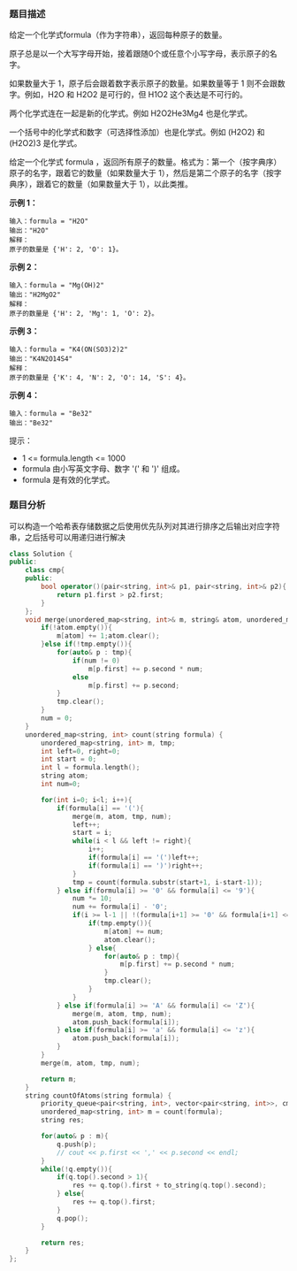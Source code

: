 ### 题目描述

给定一个化学式formula（作为字符串），返回每种原子的数量。

原子总是以一个大写字母开始，接着跟随0个或任意个小写字母，表示原子的名字。

如果数量大于 1，原子后会跟着数字表示原子的数量。如果数量等于 1 则不会跟数字。例如，H2O 和 H2O2 是可行的，但 H1O2 这个表达是不可行的。

两个化学式连在一起是新的化学式。例如 H2O2He3Mg4 也是化学式。

一个括号中的化学式和数字（可选择性添加）也是化学式。例如 (H2O2) 和 (H2O2)3 是化学式。

给定一个化学式 formula ，返回所有原子的数量。格式为：第一个（按字典序）原子的名字，跟着它的数量（如果数量大于 1），然后是第二个原子的名字（按字典序），跟着它的数量（如果数量大于 1），以此类推。

**示例 1：**

~~~
输入：formula = "H2O"
输出："H2O"
解释：
原子的数量是 {'H': 2, 'O': 1}。
~~~

**示例 2：**

~~~
输入：formula = "Mg(OH)2"
输出："H2MgO2"
解释： 
原子的数量是 {'H': 2, 'Mg': 1, 'O': 2}。
~~~

**示例 3：**

~~~
输入：formula = "K4(ON(SO3)2)2"
输出："K4N2O14S4"
解释：
原子的数量是 {'K': 4, 'N': 2, 'O': 14, 'S': 4}。
~~~

**示例 4：**

~~~
输入：formula = "Be32"
输出："Be32"
~~~


提示：

* 1 <= formula.length <= 1000
* formula 由小写英文字母、数字 '(' 和 ')' 组成。
* formula 是有效的化学式。

### 题目分析

可以构造一个哈希表存储数据之后使用优先队列对其进行排序之后输出对应字符串，之后括号可以用递归进行解决

~~~c++
class Solution {
public:
    class cmp{
    public:
        bool operator()(pair<string, int>& p1, pair<string, int>& p2){
            return p1.first > p2.first;
        }
    };
    void merge(unordered_map<string, int>& m, string& atom, unordered_map<string, int>& tmp, int& num){
        if(!atom.empty()){
            m[atom] += 1;atom.clear();
        }else if(!tmp.empty()){
            for(auto& p : tmp){
                if(num != 0)
                    m[p.first] += p.second * num;
                else
                    m[p.first] += p.second;
            }
            tmp.clear();
        }
        num = 0;
    }
    unordered_map<string, int> count(string formula) {
        unordered_map<string, int> m, tmp;
        int left=0, right=0;
        int start = 0;
        int l = formula.length();
        string atom;
        int num=0;

        for(int i=0; i<l; i++){
            if(formula[i] == '('){
                merge(m, atom, tmp, num);
                left++;
                start = i;
                while(i < l && left != right){
                    i++;
                    if(formula[i] == '(')left++;
                    if(formula[i] == ')')right++;
                }
                tmp = count(formula.substr(start+1, i-start-1));
            } else if(formula[i] >= '0' && formula[i] <= '9'){
                num *= 10;
                num += formula[i] - '0';
                if(i >= l-1 || !(formula[i+1] >= '0' && formula[i+1] <= '9')){
                    if(tmp.empty()){
                        m[atom] += num;
                        atom.clear();
                    } else{
                        for(auto& p : tmp){
                            m[p.first] += p.second * num;
                        }
                        tmp.clear();
                    }
                }
            } else if(formula[i] >= 'A' && formula[i] <= 'Z'){
                merge(m, atom, tmp, num);
                atom.push_back(formula[i]);
            } else if(formula[i] >= 'a' && formula[i] <= 'z'){
                atom.push_back(formula[i]);
            }
        }
        merge(m, atom, tmp, num);

        return m;
    }
    string countOfAtoms(string formula) {
        priority_queue<pair<string, int>, vector<pair<string, int>>, cmp> q;
        unordered_map<string, int> m = count(formula);
        string res;

        for(auto& p : m){
            q.push(p);
            // cout << p.first << ',' << p.second << endl;
        }
        while(!q.empty()){
            if(q.top().second > 1){
                res += q.top().first + to_string(q.top().second);
            } else{
                res += q.top().first;
            }
            q.pop();
        }

        return res; 
    }
};
~~~

